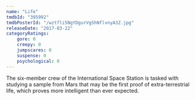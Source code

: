 ```yaml
---
name: "Life"
tmdbId: "395992"
tmdbPosterId: "/wztfli5NgYDgurVgShNflvnyA3Z.jpg"
releaseDate: "2017-03-22"
categoryRatings:
    gore: 0
    creepy: 0
    jumpscares: 0
    suspense: 0
    psychological: 0
---
```

The six-member crew of the International Space Station is tasked with studying a sample from Mars that may be the first proof of extra-terrestrial life, which proves more intelligent than ever expected.
